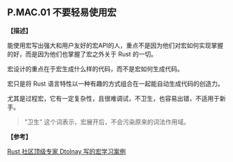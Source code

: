 ## P.MAC.01  不要轻易使用宏

**【描述】**

能使用宏写出强大和用户友好的宏API的人，重点不是因为他们对宏如何实现掌握的好，而是因为他们也掌握了宏之外关于 Rust 的一切。

宏设计的重点在于宏生成什么样的代码，而不是宏如何生成代码。

宏只是将 Rust 语言特性以一种有趣的方式组合在一起能自动生成代码的创造力。

尤其是过程宏，它有一定复杂性，且很难调试，不卫生，也容易出错，不适用于新手。

> "卫生" 这个词表示，宏展开后，不会污染原来的词法作用域。

**【参考】**

[Rust 社区顶级专家 Dtolnay 写的宏学习案例](https://github.com/dtolnay/case-studies)
